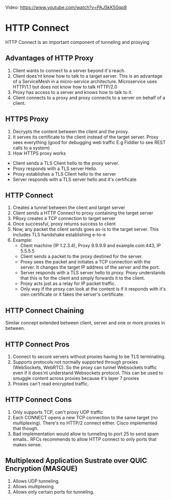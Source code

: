 Video: https://www.youtube.com/watch?v=PAJ5kK50qp8 

# HTTP Connect
HTTP Connect is an important component of tunneling and proxying

## Advantages of HTTP Proxy
1. Client wants to connect to a server beyond it's reach.
2. Client does'nt know how to talk to a target server. This is an advantage of a ServiceMesh in a micro-service architecture. Microservice uses HTTP/1.1 but does not know how to talk HTTP/2.0
3. Proxy has access to a server and knows how to talk to it.
4. Client connects to a proxy and proxy connects to a server on behalf of a client.

## HTTPS Proxy
1. Decrypts the content between the client and the proxy. 
2. It serves its certificate to the client instead of the target server. Proxy sees everything (good for debugging web traffic E.g Fiddler to see REST calls to a system)
3. How HTTPS proxy works
  - Client sends a TLS Client hello to the proxy server.
  - Proxy responds with a TLS server Hello.
  - Proxy establishes a TLS Client hello to the server
  - Server responds with a TLS server hello and it's certificate

## HTTP Connect
1. Creates a tunnel between the client and target server
2. Client sends a HTTP Connect to proxy containing the target server 
3. PRoxy creates a TCP connection to target server
4. Once successful, proxy returns success to client
5. Now, any packet the client sends goes as-is to the target server. This includes TLS handshake establishing e-to-e
6. Example: 
   - Client machine (IP 1.2.3.4), Proxy 9.9.9.9 and example.com:443, IP 5.5.5.5
   - Client sends a packet to the proxy destined for the server.
   - Proxy sees the packet and initiates a TCP connection with the server. It changes the target IP address of the server and the port. 
   - Server responds with a TLS server hello to proxy. Proxy understands that this is for the client and simply forwards it to the client.
   - Proxy acts just as a relay for IP packet traffic.
   - Only way if the proxy can look at the content is if it responds with it's own certificate or it fakes the server's certificate.

## HTTP Connect Chaining
Similar concept extended between client, server and one or more proxies in between.


## HTTP Connect Pros
1. Connect to secure servers without proxies having to be TLS terminating.
2. Supports protocols not normally supported through proxies (WebSockets, WebRTC). So the proxy can tunnel Websockets traffic even if it does'nt understand Websockets protocol. This can be used to smuggle content across proxies because it's layer 7 proxies
3. Proxies can't read encrypted traffic.

## HTTP Connect Cons
1. Only supports TCP, can't proxy UDP traffic 
2. Each CONNECT opens a new TCP connection to the same target (no multiplexing). There's no HTTP/2 connect either. Cisco implemented that though.
3. Bad implementation would allow to tunneling to port 25 to send spam emails.. RFCs recommends to allow HTTP connect to only ports that makes sense.

## Multiplexed Application Sustrate over QUIC Encryption (MASQUE)
1. Allows UDP tunneling. 
2. Allows multiplexing
3. Allows only certain ports for tunneling.
